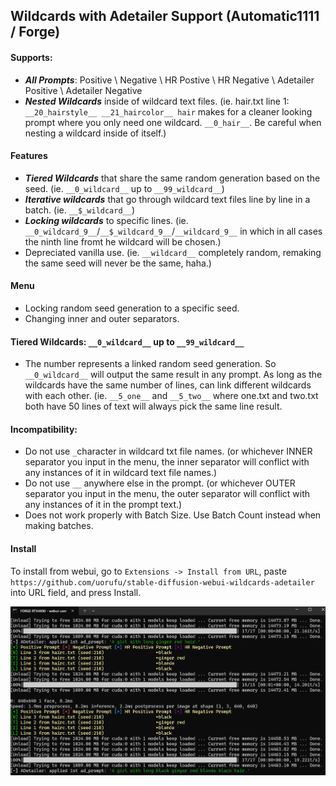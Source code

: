## Wildcards with Adetailer Support (Automatic1111 / Forge)

#### Supports:
* ***All Prompts***: Positive \ Negative \ HR Postive \ HR Negative \ Adetailer Positive \ Adetailer Negative
* ***Nested Wildcards*** inside of wildcard text files. (ie. hair.txt line 1: `__20_hairstyle__ __21_haircolor__ hair` makes for a cleaner looking prompt where you only need one wildcard. `__0_hair__`. Be careful when nesting a wildcard inside of itself.)

#### Features
* ***Tiered Wildcards*** that share the same random generation based on the seed. (ie. `__0_wildcard__` up to `__99_wildcard__`)
* ***Iterative wildcards*** that go through wildcard text files line by line in a batch. (ie. `__$_wildcard__`)
* ***Locking wildcards*** to specific lines. (ie. `__0_wildcard_9__`/`__$_wildcard_9__`/`__wildcard_9__` in which in all cases the ninth line fromt he wildcard will be chosen.)
* Depreciated vanilla use. (ie. `__wildcard__` completely random, remaking the same seed will never be the same, haha.)
#### Menu
* Locking random seed generation to a specific seed.
* Changing inner and outer separators.

#### Tiered Wildcards: `__0_wildcard__` up to `__99_wildcard__`
* The number represents a linked random seed generation. So `__0_wildcard__` will output the same result in any prompt. As long as the wildcards have the same number of lines, can link different wildcards with each other. (ie. `__5_one__` and `__5_two__` where one.txt and two.txt both have 50 lines of text will always pick the same line result.

#### Incompatibility:
- Do not use `_`character in wildcard txt file names. (or whichever INNER separator you input in the menu, the inner separator will conflict with any instances of it in wildcard text file names.)
- Do not use `__` anywhere else in the prompt. (or whichever OUTER separator you input in the menu, the outer separator will conflict with any instances of it in the prompt text.)
- Does not work properly with Batch Size. Use Batch Count instead when making batches.

#### Install
To install from webui, go to `Extensions -> Install from URL`, paste `https://github.com/uorufu/stable-diffusion-webui-wildcards-adetailer`
into URL field, and press Install.

![Screenshot.](https://raw.githubusercontent.com/uorufu/stable-diffusion-webui-wildcards-adetailer/refs/heads/master/ss.png)
